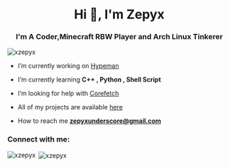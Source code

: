 <h1 align="center">Hi 👋, I'm Zepyx</h1>
<h3 align="center">I'm A Coder,Minecraft RBW Player and Arch Linux Tinkerer</h3>

<p align="left"> <img src="https://komarev.com/ghpvc/?username=xzepyx&label=Profile%20views&color=0e75b6&style=flat" alt="xzepyx" /> </p>

- I’m currently working on [Hypeman](github.com/xzepyx/Hypeman)

- I’m currently learning **C++ , Python , Shell Script**

- I’m looking for help with [Corefetch](github.com/xzepyx/Corefetch)

- All of my projects are available [here](https://github.com/xzepyx?tab=repositories)

- How to reach me **zepyxunderscore@gmail.com**

<h3 align="left">Connect with me:</h3>
<p align="left">
</p>


<p><img align="left" src="https://github-readme-stats.vercel.app/api/top-langs?username=xzepyx&show_icons=true&locale=en&layout=compact" alt="xzepyx" /></p>

<p>&nbsp;<img align="center" src="https://github-readme-stats.vercel.app/api?username=xzepyx&show_icons=true&locale=en" alt="xzepyx" /></p>

